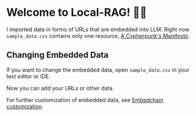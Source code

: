 # Welcome to Local-RAG! 🚀🤖

I imported data in forms of URLs that are embedded into LLM. Right now `sample_data.csv` contains only one resource, [A Cypherpunk's Manifesto](https://www.activism.net/cypherpunk/manifesto.html).

## Changing Embedded Data
If you want to change the embedded data, open `sample_data.csv` in your text editor or IDE.

Now you can add your URLs or other data.

For further customization of embedded data, see [Embedchain customization](https://docs.embedchain.ai/get-started/quickstart). 
